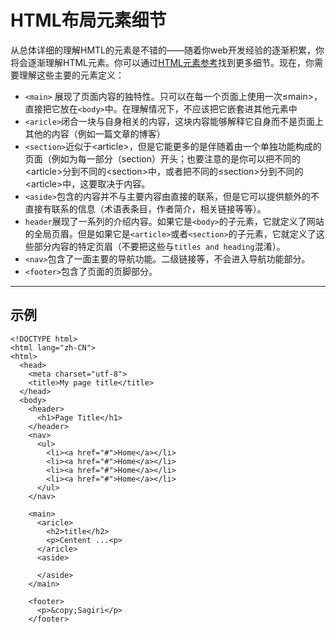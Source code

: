 # HTML布局元素细节
从总体详细的理解HMTL的元素是不错的——随着你web开发经验的逐渐积累，你将会逐渐理解HTML元素。你可以通过[HTML元素参考](https://developer.mozilla.org/zh-CN/docs/Web/HTML/Element)找到更多细节。现在，你需要理解这些主要的元素定义：  
* `<main>` 展现了页面内容的独特性。只可以在每一个页面上使用一次&le;main&gt;，直接把它放在`<body>`中。在理解情况下，不应该把它嵌套进其他元素中
* `<aricle>`闭合一块与自身相关的内容，这块内容能够解释它自身而不是页面上其他的内容（例如一篇文章的博客）
* `<section>`近似于&lt;article&gt;，但是它能更多的是伴随着由一个单独功能构成的页面（例如为每一部分（section）开头；也要注意的是你可以把不同的&lt;article&gt;分到不同的&lt;section&gt;中，或者把不同的&le;section&gt;分到不同的&lt;article&gt;中，这要取决于内容。
* `<aside>`包含的内容并不与主要内容由直接的联系，但是它可以提供额外的不直接有联系的信息（术语表条目，作者简介，相关链接等等）。
* `header`展现了一系列的介绍内容。如果它是`<body>`的子元素，它就定义了网站的全局页眉。但是如果它是`<article>`或者`<section>`的子元素，它就定义了这些部分内容的特定页眉（不要把这些与`titles and heading`混淆）。
* `<nav>`包含了一面主要的导航功能。二级链接等，不会进入导航功能部分。
* `<footer>`包含了页面的页脚部分。
---
## 示例
```
<!DOCTYPE html>
<html lang="zh-CN">
<html>
  <head>
    <meta charset="utf-8">
    <title>My page title</title>
  </head>
  <body>
    <header>
      <h1>Page Title</h1>
    </header>
    <nav>
      <ul>
        <li><a href="#">Home</a></li>
        <li><a href="#">Home</a></li>
        <li><a href="#">Home</a></li>
        <li><a href="#">Home</a></li>
      </ul>
    </nav>

    <main>
      <aricle>
        <h2>title</h2>
        <p>Centent ...<p>
      </aricle>
      <aside>
        
      </aside>
    </main>

    <footer>
      <p>&copy;Sagiri</p>
    </footer>
```
